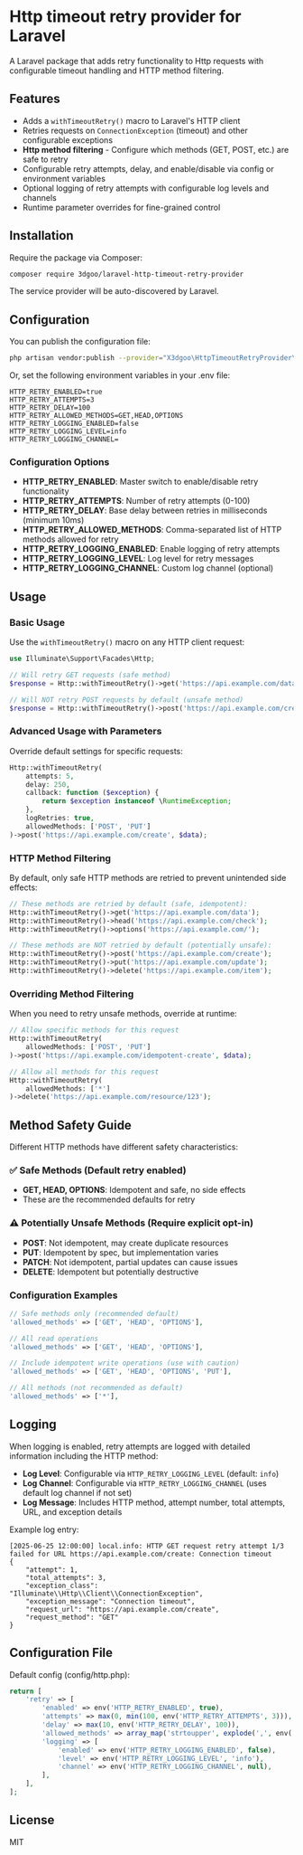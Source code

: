 # Http timeout retry provider for Laravel

A Laravel package that adds retry functionality to Http requests with configurable timeout handling and HTTP method filtering.

## Features

- Adds a `withTimeoutRetry()` macro to Laravel's HTTP client
- Retries requests on `ConnectionException` (timeout) and other configurable exceptions
- **Http method filtering** - Configure which methods (GET, POST, etc.) are safe to retry
- Configurable retry attempts, delay, and enable/disable via config or environment variables
- Optional logging of retry attempts with configurable log levels and channels
- Runtime parameter overrides for fine-grained control

## Installation

Require the package via Composer:

```bash
composer require 3dgoo/laravel-http-timeout-retry-provider
```

The service provider will be auto-discovered by Laravel.

## Configuration

You can publish the configuration file:

```bash
php artisan vendor:publish --provider="X3dgoo\HttpTimeoutRetryProvider\Providers\HttpTimeoutRetryProvider" --tag=config
```

Or, set the following environment variables in your .env file:

```env
HTTP_RETRY_ENABLED=true
HTTP_RETRY_ATTEMPTS=3
HTTP_RETRY_DELAY=100
HTTP_RETRY_ALLOWED_METHODS=GET,HEAD,OPTIONS
HTTP_RETRY_LOGGING_ENABLED=false
HTTP_RETRY_LOGGING_LEVEL=info
HTTP_RETRY_LOGGING_CHANNEL=
```

### Configuration Options

- **HTTP_RETRY_ENABLED**: Master switch to enable/disable retry functionality
- **HTTP_RETRY_ATTEMPTS**: Number of retry attempts (0-100)
- **HTTP_RETRY_DELAY**: Base delay between retries in milliseconds (minimum 10ms)
- **HTTP_RETRY_ALLOWED_METHODS**: Comma-separated list of HTTP methods allowed for retry
- **HTTP_RETRY_LOGGING_ENABLED**: Enable logging of retry attempts
- **HTTP_RETRY_LOGGING_LEVEL**: Log level for retry messages
- **HTTP_RETRY_LOGGING_CHANNEL**: Custom log channel (optional)

## Usage

### Basic Usage

Use the `withTimeoutRetry()` macro on any HTTP client request:

```php
use Illuminate\Support\Facades\Http;

// Will retry GET requests (safe method)
$response = Http::withTimeoutRetry()->get('https://api.example.com/data');

// Will NOT retry POST requests by default (unsafe method)
$response = Http::withTimeoutRetry()->post('https://api.example.com/create', $data);
```

### Advanced Usage with Parameters

Override default settings for specific requests:

```php
Http::withTimeoutRetry(
    attempts: 5,
    delay: 250,
    callback: function ($exception) {
        return $exception instanceof \RuntimeException;
    },
    logRetries: true, 
    allowedMethods: ['POST', 'PUT']
)->post('https://api.example.com/create', $data);
```

### HTTP Method Filtering

By default, only safe HTTP methods are retried to prevent unintended side effects:

```php
// These methods are retried by default (safe, idempotent):
Http::withTimeoutRetry()->get('https://api.example.com/data');
Http::withTimeoutRetry()->head('https://api.example.com/check');
Http::withTimeoutRetry()->options('https://api.example.com/');

// These methods are NOT retried by default (potentially unsafe):
Http::withTimeoutRetry()->post('https://api.example.com/create');
Http::withTimeoutRetry()->put('https://api.example.com/update');
Http::withTimeoutRetry()->delete('https://api.example.com/item');
```

### Overriding Method Filtering

When you need to retry unsafe methods, override at runtime:

```php
// Allow specific methods for this request
Http::withTimeoutRetry(
    allowedMethods: ['POST', 'PUT']
)->post('https://api.example.com/idempotent-create', $data);

// Allow all methods for this request
Http::withTimeoutRetry(
    allowedMethods: ['*']
)->delete('https://api.example.com/resource/123');
```

## Method Safety Guide

Different HTTP methods have different safety characteristics:

### ✅ Safe Methods (Default retry enabled)
- **GET, HEAD, OPTIONS**: Idempotent and safe, no side effects
- These are the recommended defaults for retry

### ⚠️ Potentially Unsafe Methods (Require explicit opt-in)
- **POST**: Not idempotent, may create duplicate resources
- **PUT**: Idempotent by spec, but implementation varies
- **PATCH**: Not idempotent, partial updates can cause issues  
- **DELETE**: Idempotent but potentially destructive

### Configuration Examples

```php
// Safe methods only (recommended default)
'allowed_methods' => ['GET', 'HEAD', 'OPTIONS'],

// All read operations
'allowed_methods' => ['GET', 'HEAD', 'OPTIONS'],

// Include idempotent write operations (use with caution)
'allowed_methods' => ['GET', 'HEAD', 'OPTIONS', 'PUT'],

// All methods (not recommended as default)
'allowed_methods' => ['*'],
```

## Logging

When logging is enabled, retry attempts are logged with detailed information including the HTTP method:

- **Log Level**: Configurable via `HTTP_RETRY_LOGGING_LEVEL` (default: `info`)
- **Log Channel**: Configurable via `HTTP_RETRY_LOGGING_CHANNEL` (uses default log channel if not set)
- **Log Message**: Includes HTTP method, attempt number, total attempts, URL, and exception details

Example log entry:
```
[2025-06-25 12:00:00] local.info: HTTP GET request retry attempt 1/3 failed for URL https://api.example.com/create: Connection timeout
{
    "attempt": 1,
    "total_attempts": 3,
    "exception_class": "Illuminate\\Http\\Client\\ConnectionException",
    "exception_message": "Connection timeout",
    "request_url": "https://api.example.com/create",
    "request_method": "GET"
}
```

## Configuration File

Default config (config/http.php):

```php
return [
    'retry' => [
        'enabled' => env('HTTP_RETRY_ENABLED', true),
        'attempts' => max(0, min(100, env('HTTP_RETRY_ATTEMPTS', 3))),
        'delay' => max(10, env('HTTP_RETRY_DELAY', 100)),
        'allowed_methods' => array_map('strtoupper', explode(',', env('HTTP_RETRY_ALLOWED_METHODS', 'GET,HEAD,OPTIONS'))),
        'logging' => [
            'enabled' => env('HTTP_RETRY_LOGGING_ENABLED', false),
            'level' => env('HTTP_RETRY_LOGGING_LEVEL', 'info'),
            'channel' => env('HTTP_RETRY_LOGGING_CHANNEL', null),
        ],
    ],
];
```

## License

MIT